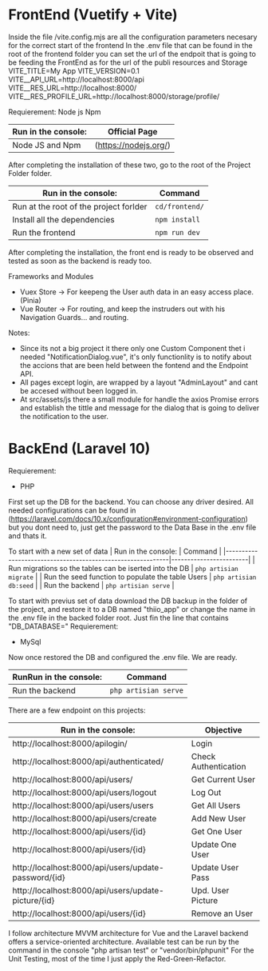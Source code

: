 # FrontEnd (Vuetify + Vite)
Inside the file /vite.config.mjs are all the configuration parameters necesary for the correct start of the frontend
In the .env file that can be found in the root of the frontend folder you can set the url of the endpoit that is going to be feeding the FrontEnd as for the url of the publi resources and Storage
VITE_TITLE=My App
VITE_VERSION=0.1
VITE__API_URL=http://localhost:8000/api
VITE__RES_URL=http://localhost:8000/
VITE__RES_PROFILE_URL=http://localhost:8000/storage/profile/

Requierement:
Node js
Npm

| Run in the console:                                     |    Official Page      |
|---------------------------------------------------------|-----------------------|
| Node JS and Npm                                         | (https://nodejs.org/) |

After completing the installation of these two, go to the root of the Project Folder folder.

| Run in the console:                                           |     Command    |
|---------------------------------------------------------------|----------------|
| Run at the root of the project forlder                        | `cd/frontend/` |
| Install all the dependencies                                  | `npm install`  |
| Run the frontend                                              | `npm run dev`  |

After completing the installation, the front end is ready to be observed and tested as soon as the backend is ready too.


Frameworks and Modules
- Vuex Store -> For keepeng the User auth data in an easy access place. (Pinia) 
- Vue Router -> For routing, and keep the instruders out with his Navigation Guards... and routing.

Notes:
- Since its not a big project it there only one Custom Component thet i needed "NotificationDialog.vue", it's only functionlity is to notify about the accions that are been held between the fontend and the Endpoint API.
- All pages except login,  are wrapped by a layout "AdminLayout" and cant be accesed without been logged in.
- At src/assets/js there a small module for handle the axios Promise errors and establish the tittle and message for the dialog that is going to deliver the notification to the user.

# BackEnd (Laravel 10)

Requierement:
- PHP

First set up the DB for the backend. You can choose any driver desired.
All needed configurations can be found in (https://laravel.com/docs/10.x/configuration#environment-configuration)
but you dont need to, just get the password to the Data Base in the .env file and thats it.

To start with a new set of data
| Run in the console:                                        |        Command         |
|------------------------------------------------------------|------------------------|
| Run migrations so the tables can be iserted into the DB    | `php artisian migrate` |
| Run the seed function to populate the table Users          | `php artisian db:seed` |
| Run the backend                                            | `php artisian serve`   |

To start with previus set of data download the DB backup in the folder of the project, and restore it to a DB named "thiio_app" or change the name in the .env file in the backed folder root. Just fin the line that contains "DB_DATABASE="
Requierement:
- MySql

Now once restored the DB and configured the .env file. We are ready.

| RunRun in the console:                                    |        Command         |
|-----------------------------------------------------------|------------------------|
| Run the backend                                           |  `php artisian serve`  |


There are a few endpoint on this projects:

| Run in the console:                                           |     Objective        |
|---------------------------------------------------------------|----------------------|
| http://localhost:8000/apilogin/                               |        Login         |
| http://localhost:8000/api/authenticated/                      | Check Authentication |
| http://localhost:8000/api/users/                              |   Get Current User   |
| http://localhost:8000/api/users/logout                        |        Log Out       |
| http://localhost:8000/api/users/users                         |    Get All  Users    |
| http://localhost:8000/api/users/create                        |     Add New User     |
| http://localhost:8000/api/users/{id}                          |     Get One User     |
| http://localhost:8000/api/users/{id}                          |    Update One User   |
| http://localhost:8000/api/users/update-password/{id}          |   Update User Pass   |
| http://localhost:8000/api/users/update-picture/{id}           |   Upd. User Picture  |
| http://localhost:8000/api/users/{id}                          |     Remove an User   |


I follow architecture MVVM architecture for Vue and the Laravel backend offers a service-oriented architecture.
Available test can be run by the command in the console  "php artisan test" or "vendor/bin/phpunit"
For the Unit Testing, most of the time I just apply the Red-Green-Refactor.

